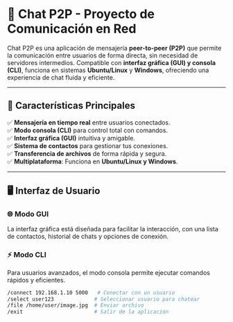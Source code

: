 # 💬 Chat P2P - Proyecto de Comunicación en Red  

Chat P2P es una aplicación de mensajería **peer-to-peer (P2P)** que permite la comunicación entre usuarios de forma directa, sin necesidad de servidores intermedios. Compatible con **interfaz gráfica (GUI) y consola (CLI)**, funciona en sistemas **Ubuntu/Linux** y **Windows**, ofreciendo una experiencia de chat fluida y eficiente.  

---

## 🚀 **Características Principales**  
✅ **Mensajería en tiempo real** entre usuarios conectados.  
✅ **Modo consola (CLI)** para control total con comandos.  
✅ **Interfaz gráfica (GUI)** intuitiva y amigable.  
✅ **Sistema de contactos** para gestionar tus conexiones.  
✅ **Transferencia de archivos** de forma rápida y segura.  
✅ **Multiplataforma**: Funciona en **Ubuntu/Linux y Windows**.  

---

## 🖥️ **Interfaz de Usuario**  

### 🌐 **Modo GUI**  
La interfaz gráfica está diseñada para facilitar la interacción, con una lista de contactos, historial de chats y opciones de conexión.  


### ⚡ **Modo CLI**  
Para usuarios avanzados, el modo consola permite ejecutar comandos rápidos y eficientes.  

```bash
/connect 192.168.1.10 5000   # Conectar con un usuario  
/select user123             # Seleccionar usuario para chatear  
/file /home/user/image.jpg  # Enviar archivo  
/exit                       # Salir de la aplicación  
